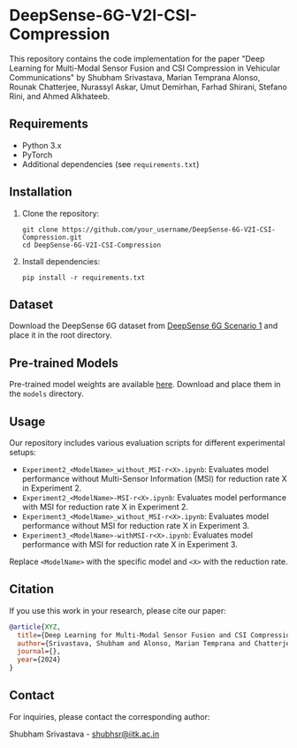 
# DeepSense-6G-V2I-CSI-Compression

This repository contains the code implementation for the paper "Deep Learning for Multi-Modal Sensor Fusion and CSI Compression in Vehicular Communications" by Shubham Srivastava, Marian Temprana Alonso, Rounak Chatterjee, Nurassyl Askar, Umut Demirhan, Farhad Shirani, Stefano Rini, and Ahmed Alkhateeb.



## Requirements

- Python 3.x
- PyTorch
- Additional dependencies (see `requirements.txt`)

## Installation

1. Clone the repository:
   ```
   git clone https://github.com/your_username/DeepSense-6G-V2I-CSI-Compression.git
   cd DeepSense-6G-V2I-CSI-Compression
   ```

2. Install dependencies:
   ```
   pip install -r requirements.txt
   ```

## Dataset

Download the DeepSense 6G dataset from [DeepSense 6G Scenario 1](https://www.deepsense6g.net/scenarios/scenario-1/) and place it in the root directory.

## Pre-trained Models

Pre-trained model weights are available [here](https://iitk-my.sharepoint.com/:f:/g/personal/shubhsr_iitk_ac_in/El5zKVdbMqVFvOj3HpdGZjMBFJNOjelamalNNDcQF178Yw?e=2gxkYG). Download and place them in the `models` directory.

## Usage

Our repository includes various evaluation scripts for different experimental setups:

- `Experiment2_<ModelName>_without_MSI-r<X>.ipynb`: Evaluates model performance without Multi-Sensor Information (MSI) for reduction rate X in Experiment 2.
- `Experiment2_<ModelName>-MSI-r<X>.ipynb`: Evaluates model performance with MSI for reduction rate X in Experiment 2.
- `Experiment3_<ModelName>_without_MSI-r<X>.ipynb`: Evaluates model performance without MSI for reduction rate X in Experiment 3.
- `Experiment3_<ModelName>-withMSI-r<X>.ipynb`: Evaluates model performance with MSI for reduction rate X in Experiment 3.

Replace `<ModelName>` with the specific model and `<X>` with the reduction rate.



## Citation

If you use this work in your research, please cite our paper:

```bibtex
@article{XYZ,
  title={Deep Learning for Multi-Modal Sensor Fusion and CSI Compression in Vehicular Communications},
  author={Srivastava, Shubham and Alonso, Marian Temprana and Chatterjee, Rounak and Askar, Nurassyl and Demirhan, Umut and Shirani, Farhad and Rini, Stefano and Alkhateeb, Ahmed},
  journal={},
  year={2024}
}
```

## Contact

For inquiries, please contact the corresponding author:

Shubham Srivastava - shubhsr@iitk.ac.in

